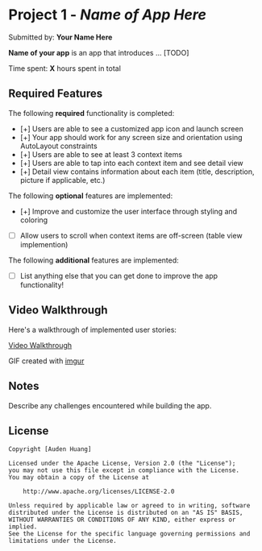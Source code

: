 # Project 1 - *Name of App Here*

Submitted by: **Your Name Here**

**Name of your app** is an app that introduces ... [TODO] 

Time spent: **X** hours spent in total

## Required Features

The following **required** functionality is completed:

- [+] Users are able to see a customized app icon and launch screen
- [+] Your app should work for any screen size and orientation using AutoLayout constraints
- [+] Users are able to see at least 3 context items
- [+] Users are able to tap into each context item and see detail view
- [+] Detail view contains information about each item (title, description, picture if applicable, etc.)
 
The following **optional** features are implemented:

- [+] Improve and customize the user interface through styling and coloring
- [ ] Allow users to scroll when context items are off-screen (table view implemention)

The following **additional** features are implemented:

- [ ] List anything else that you can get done to improve the app functionality!

## Video Walkthrough

Here's a walkthrough of implemented user stories:


[Video Walkthrough](https://imgur.com/a/WiI8l1O)

<!-- Replace this with whatever GIF tool you used! -->
GIF created with [imgur](https://imgur.com )
<!-- Recommended tools:
[Kap](https://getkap.co/) for macOS
[ScreenToGif](https://www.screentogif.com/) for Windows
[peek](https://github.com/phw/peek) for Linux. -->

## Notes

Describe any challenges encountered while building the app.

## License

    Copyright [Auden Huang] 

    Licensed under the Apache License, Version 2.0 (the "License");
    you may not use this file except in compliance with the License.
    You may obtain a copy of the License at

        http://www.apache.org/licenses/LICENSE-2.0

    Unless required by applicable law or agreed to in writing, software
    distributed under the License is distributed on an "AS IS" BASIS,
    WITHOUT WARRANTIES OR CONDITIONS OF ANY KIND, either express or implied.
    See the License for the specific language governing permissions and
    limitations under the License.
